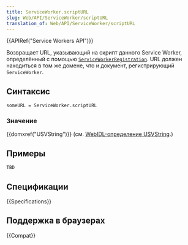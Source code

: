 ```yaml
---
title: ServiceWorker.scriptURL
slug: Web/API/ServiceWorker/scriptURL
translation_of: Web/API/ServiceWorker/scriptURL
---
```


{{APIRef("Service Workers API")}}

Возвращает URL, указывающий на скрипт данного Service Worker, определённый с помощью [`ServiceWorkerRegistration`](/ru/docs/Web/API/ServiceWorkerRegistration). URL должен находиться в том же домене, что и документ, регистрирующий `ServiceWorker`.

## Синтаксис

```
someURL = ServiceWorker.scriptURL
```

### Значение

{{domxref("USVString")}} (см. [WebIDL-определение USVString](http://heycam.github.io/webidl/#idl-USVString).)

## Примеры

```js
TBD
```

## Спецификации

{{Specifications}}

## Поддержка в браузерах

{{Compat}}
